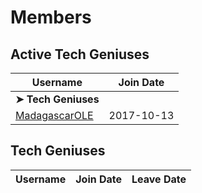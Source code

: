 # Members

## Active Tech Geniuses

|**Username**|**Join Date**|
|------------|-------------|
|**➤ Tech Geniuses**||
|[MadagascarOLE](../vi/profiles/MadagascarOLE.md)|2017-10-13|

## Tech Geniuses

|**Username**|**Join Date**|**Leave Date**|
|------------|-------------|--------------|
